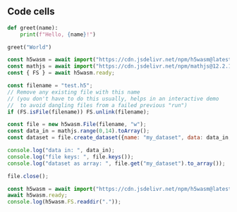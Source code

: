 ## Code cells

```python
def greet(name):
    print(f"Hello, {name}!")

greet("World")
```
<codapi-snippet sandbox="python" editor="basic" init-delay="500">
</codapi-snippet>

```js
const h5wasm = await import("https://cdn.jsdelivr.net/npm/h5wasm@latest/dist/esm/hdf5_hl.js");
const mathjs = await import("https://cdn.jsdelivr.net/npm/mathjs@12.2.1/+esm");
const { FS } = await h5wasm.ready;

const filename = "test.h5";
// Remove any existing file with this name 
// (you don't have to do this usually, helps in an interactive demo
//  to avoid dangling files from a failed previous "run")
if (FS.isFile(filename)) FS.unlink(filename);

const file = new h5wasm.File(filename, "w");
const data_in = mathjs.range(0,14).toArray();
const dataset = file.create_dataset({name: "my_dataset", data: data_in, shape: [7,2]});

console.log("data in: ", data_in);
console.log("file keys: ", file.keys());
console.log("dataset as array: ", file.get("my_dataset").to_array());

file.close();
```
<codapi-snippet sandbox="javascript" editor="basic" init-delay="500">
</codapi-snippet>

```js
const h5wasm = await import("https://cdn.jsdelivr.net/npm/h5wasm@latest/dist/esm/hdf5_hl.js");
await h5wasm.ready;
console.log(h5wasm.FS.readdir("."));
```
<codapi-snippet sandbox="javascript" editor="basic" init-delay="500">
</codapi-snippet>

